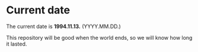 # Current date

The current date is **1994.11.13.** (YYYY.MM.DD.)

This repository will be good when the world ends, so we will know how long it lasted.